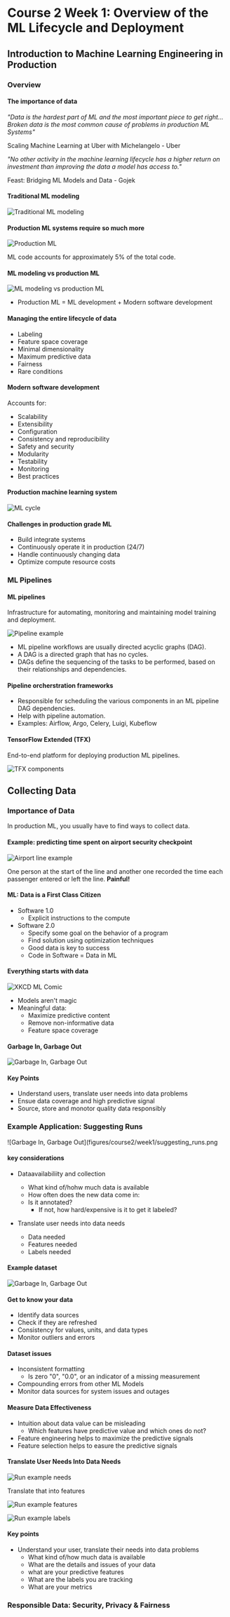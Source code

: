 # Course 2 Week 1: Overview of the ML Lifecycle and Deployment 

## Introduction to Machine Learning Engineering in Production

### Overview

#### The importance of data

*"Data is the hardest part of ML and the most important piece to get right... Broken data is the most common cause of problems in production ML Systems"*

Scaling Machine Learning at Uber with Michelangelo - Uber

*"No other activity in the machine learning lifecycle has a higher return on investment than improving the data a model has access to."*

Feast: Bridging ML Models and Data - Gojek

#### Traditional ML modeling

![Traditional ML modeling](figures/course2/week1/traditional_ml.png)

#### Production ML systems require so much more

![Production ML](figures/course2/week1/production_ml.png)

ML code accounts for approximately 5% of the total code.

#### ML modeling vs production ML

![ML modeling vs production ML](figures/course2/week1/academic_vs_production.png)

- Production ML = ML development + Modern software development

#### Managing the entire lifecycle of data

- Labeling
- Feature space coverage
- Minimal dimensionality
- Maximum predictive data
- Fairness
- Rare conditions

#### Modern software development

Accounts for:
- Scalability
- Extensibility
- Configuration
- Consistency and reproducibility
- Safety and security
- Modularity
- Testability
- Monitoring
- Best practices

#### Production machine learning system

![ML cycle](figures/course2/week1/production_ml_cycle.png)

#### Challenges in production grade ML

- Build integrate systems
- Continuously operate it in production (24/7)
- Handle continuously changing data
- Optimize compute resource costs

### ML Pipelines

#### ML pipelines

Infrastructure for automating, monitoring and maintaining model training and deployment.

![Pipeline example](figures/course2/week1/pipeline_example.png)

- ML pipeline workflows are usually directed acyclic graphs (DAG).
- A DAG is a directed graph that has no cycles.
- DAGs define the sequencing of the tasks to be performed, based on their relationships and dependencies.

#### Pipeline orcherstration frameworks

- Responsible for scheduling the various components in an ML pipeline DAG dependencies.
- Help with pipeline automation.
- Examples: Airflow, Argo, Celery, Luigi, Kubeflow

#### TensorFlow Extended (TFX)

End-to-end platform for deploying production ML pipelines.

![TFX components](figures/course2/week1/tfx_components.png)

## Collecting Data

### Importance of Data

In production ML, you usually have to find ways to collect data.

#### Example: predicting time spent on airport security checkpoint

![Airport line example](figures/course2/week1/airport_line.png)

One person at the start of the line and another one recorded the time each passenger entered or left the line. **Painful!**

#### ML: Data is a First Class Citizen

-  Software 1.0
    - Explicit instructions to the compute
- Software 2.0
    - Specify some goal on the behavior of a program
    - Find solution using optimization techniques
    - Good data is key to success
    - Code in Software = Data in ML

#### Everything starts with data

![XKCD ML Comic](figures/course2/week1/xkcd_ml.png)

- Models aren't magic
- Meaningful data:
    - Maximize predictive content
    - Remove non-informative data
    - Feature space coverage

#### Garbage In, Garbage Out

![Garbage In, Garbage Out](figures/course2/week1/garbage_in_out.png)

#### Key Points

- Understand users, translate user needs into data problems
- Ensue data coverage and high predictive signal
- Source, store and monotor quality data responsibly

### Example Application: Suggesting Runs

![Garbage In, Garbage Out](figures/course2/week1/suggesting_runs.png

#### key considerations

- Dataavailabiliity and collection
    - What kind of/hohw much data is available
    - How often does the new data come in:
    - Is it annotated?
        - If not, how hard/expensive is it to get it labeled?

- Translate user needs into data needs
    - Data needed
    - Features needed
    - Labels needed

#### Example dataset

![Garbage In, Garbage Out](figures/course2/week1/run_example.png)

#### Get to know your data

- Identify data sources
- Check if they are refreshed
- Consistency for values, units, and data types
- Monitor outliers and errors

#### Dataset issues

- Inconsistent formatting
    - Is zero "0", "0.0", or an indicator of a missing measurement
- Compounding errors from other ML Models
- Monitor data sources for system issues and outages

#### Measure Data Effectiveness

- Intuition about data value can be misleading
    - Which features have predictive value and which ones do not?
- Feature engineering helps to maximize the predictive signals
- Feature selection helps to easure the predictive signals

#### Translate User Needs Into Data Needs

![Run example needs](figures/course2/week1/run_needs.png)

Translate that into features

![Run example features](figures/course2/week1/run_features.png)

![Run example labels](figures/course2/week1/run_labels.png)

#### Key points

- Understand your user, translate their needs into data problems
    - What kind of/how much data is available
    - What are the details and issues of your data
    - what are your predictive features
    - What are the labels you are tracking
    - What are your metrics
    
### Responsible Data: Security, Privacy & Fairness